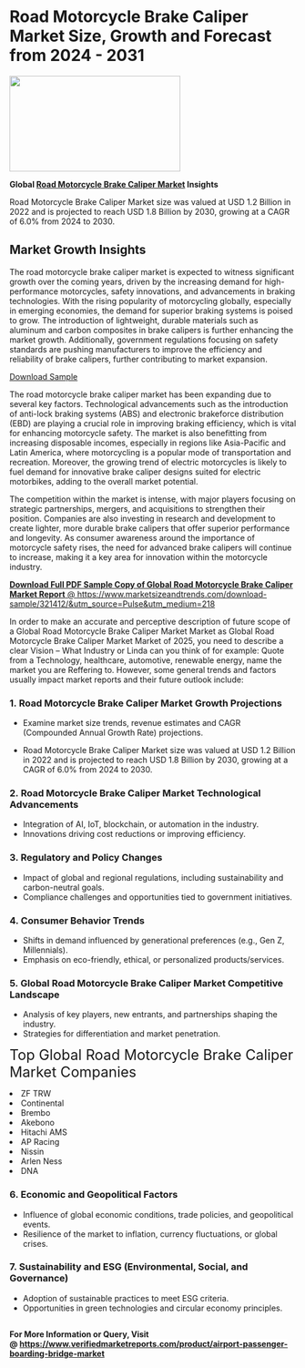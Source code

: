 <H1>Road Motorcycle Brake Caliper Market Size, Growth and Forecast from 2024 - 2031</H1><img class="aligncenter size-medium wp-image-584254" src="https://thirdeyenews.in/wp-content/uploads/2024/09/Global-Market-Research-300x168.jpeg" alt="" width="300" height="168" /><p><strong>Global&nbsp;<a href="https://www.marketsizeandtrends.com/download-sample/321412/&amp;utm_source=Pulse&amp;utm_medium=218">Road Motorcycle Brake Caliper Market</a> Insights</strong></p><p>Road Motorcycle Brake Caliper Market size was valued at USD 1.2 Billion in 2022 and is projected to reach USD 1.8 Billion by 2030, growing at a CAGR of 6.0% from 2024 to 2030.</p><p><h2>Market Growth Insights</h2> <p>The road motorcycle brake caliper market is expected to witness significant growth over the coming years, driven by the increasing demand for high-performance motorcycles, safety innovations, and advancements in braking technologies. With the rising popularity of motorcycling globally, especially in emerging economies, the demand for superior braking systems is poised to grow. The introduction of lightweight, durable materials such as aluminum and carbon composites in brake calipers is further enhancing the market growth. Additionally, government regulations focusing on safety standards are pushing manufacturers to improve the efficiency and reliability of brake calipers, further contributing to market expansion.</p> <p><a href="#">Download Sample</a></p> <p>The road motorcycle brake caliper market has been expanding due to several key factors. Technological advancements such as the introduction of anti-lock braking systems (ABS) and electronic brakeforce distribution (EBD) are playing a crucial role in improving braking efficiency, which is vital for enhancing motorcycle safety. The market is also benefitting from increasing disposable incomes, especially in regions like Asia-Pacific and Latin America, where motorcycling is a popular mode of transportation and recreation. Moreover, the growing trend of electric motorcycles is likely to fuel demand for innovative brake caliper designs suited for electric motorbikes, adding to the overall market potential.</p> <p>The competition within the market is intense, with major players focusing on strategic partnerships, mergers, and acquisitions to strengthen their position. Companies are also investing in research and development to create lighter, more durable brake calipers that offer superior performance and longevity. As consumer awareness around the importance of motorcycle safety rises, the need for advanced brake calipers will continue to increase, making it a key area for innovation within the motorcycle industry.</p> <p><a href="#"></p><p><span class=""><strong>Download Full PDF Sample Copy of Global Road Motorcycle Brake Caliper Market Report</strong> @ <a href="https://www.marketsizeandtrends.com/download-sample/321412/&amp;utm_source=Pulse&amp;utm_medium=218" target="_blank">https://www.marketsizeandtrends.com/download-sample/321412/&amp;utm_source=Pulse&amp;utm_medium=218</a></span></p><p>In order to make an accurate and perceptive description of future scope of a Global&nbsp;Road Motorcycle Brake Caliper Market Market as Global&nbsp;Road Motorcycle Brake Caliper Market Market of 2025, you need to describe a clear Vision &ndash; What Industry or Linda can you think of for example: Quote from a Technology, healthcare, automotive, renewable energy, name the market you are Reffering to. However, some general trends and factors usually impact market reports and their future outlook include:</p><h3>1.&nbsp;<strong>Road Motorcycle Brake Caliper Market Growth Projections</strong></h3><ul><li>Examine market size trends, revenue estimates and CAGR (Compounded Annual Growth Rate) projections.</li><li><p>Road Motorcycle Brake Caliper Market size was valued at USD 1.2 Billion in 2022 and is projected to reach USD 1.8 Billion by 2030, growing at a CAGR of 6.0% from 2024 to 2030.</p></li></ul><h3>2.&nbsp;<strong>Road Motorcycle Brake Caliper Market Technological Advancements</strong></h3><ul><li>Integration of AI, IoT, blockchain, or automation in the industry.</li><li>Innovations driving cost reductions or improving efficiency.</li></ul><h3>3.&nbsp;<strong>Regulatory and Policy Changes</strong></h3><ul><li>Impact of global and regional regulations, including sustainability and carbon-neutral goals.</li><li>Compliance challenges and opportunities tied to government initiatives.</li></ul><h3>4.&nbsp;<strong>Consumer Behavior Trends</strong></h3><ul><li>Shifts in demand influenced by generational preferences (e.g., Gen Z, Millennials).</li><li>Emphasis on eco-friendly, ethical, or personalized products/services.</li></ul><h3>5.&nbsp;<strong>Global Road Motorcycle Brake Caliper Market Competitive Landscape</strong></h3><ul><li>Analysis of key players, new entrants, and partnerships shaping the industry.</li><li>Strategies for differentiation and market penetration.</li></ul><p data-pm-slice="1 1 []"><span style="color: inherit; font-family: inherit; font-size: 25px;">Top Global Road Motorcycle Brake Caliper Market Companies</span></p><div class="" data-test-id=""><p><li>ZF TRW</li><li> Continental</li><li> Brembo</li><li> Akebono</li><li> Hitachi AMS</li><li> AP Racing</li><li> Nissin</li><li> Arlen Ness</li><li> DNA</li></p></div><h3>6.&nbsp;<strong>Economic and Geopolitical Factors</strong></h3><ul><li>Influence of global economic conditions, trade policies, and geopolitical events.</li><li>Resilience of the market to inflation, currency fluctuations, or global crises.</li></ul><h3>7.&nbsp;<strong>Sustainability and ESG (Environmental, Social, and Governance)</strong></h3><ul><li>Adoption of sustainable practices to meet ESG criteria.</li><li>Opportunities in green technologies and circular economy principles.</li></ul><h2><strong style="font-size: 14px;">For More Information or Query, Visit @&nbsp;</strong><a style="background-color: #ffffff; font-size: 14px;" href="https://www.marketsizeandtrends.com/report/road-motorcycle-brake-caliper-market/" target="_blank">https://www.verifiedmarketreports.com/product/airport-passenger-boarding-bridge-market</a></h2>
